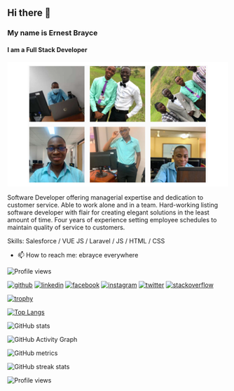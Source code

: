 ## Hi there 👋
### My name is Ernest Brayce
#### I am a Full Stack Developer
![I am Full Stack Developer](https://raw.githubusercontent.com/ebrayce/ebrayce/main/img/banner.png)

Software Developer offering managerial expertise and dedication to customer service. Able to work alone and in a team. Hard-working listing software developer with flair for creating elegant solutions in the least amount of time. Four years of experience setting employee schedules to maintain quality of service to customers.

Skills: Salesforce / VUE JS / Laravel / JS / HTML / CSS

- 📫 How to reach me: ebrayce everywhere

![Profile views](https://gpvc.arturio.dev/ebrayce)

[<img src='https://cdn.jsdelivr.net/npm/simple-icons@3.0.1/icons/github.svg' alt='github' height='40'>](https://github.com/ebrayce)  [<img src='https://cdn.jsdelivr.net/npm/simple-icons@3.0.1/icons/linkedin.svg' alt='linkedin' height='40'>](https://www.linkedin.com/in/ebrayce/)  [<img src='https://cdn.jsdelivr.net/npm/simple-icons@3.0.1/icons/facebook.svg' alt='facebook' height='40'>](https://www.facebook.com/brayce.ernest)  [<img src='https://cdn.jsdelivr.net/npm/simple-icons@3.0.1/icons/instagram.svg' alt='instagram' height='40'>](https://www.instagram.com/kofibrayce/)  [<img src='https://cdn.jsdelivr.net/npm/simple-icons@3.0.1/icons/twitter.svg' alt='twitter' height='40'>](https://twitter.com/ebrayce)  [<img src='https://cdn.jsdelivr.net/npm/simple-icons@3.0.1/icons/stackoverflow.svg' alt='stackoverflow' height='40'>](https://stackoverflow.com/users/9712543)

[![trophy](https://github-profile-trophy.vercel.app/?username=ebrayce)](https://github.com/ryo-ma/github-profile-trophy)

[![Top Langs](https://github-readme-stats.vercel.app/api/top-langs/?username=ebrayce)](https://github.com/anuraghazra/github-readme-stats)

![GitHub stats](https://github-readme-stats.vercel.app/api?username=ebrayce&show_icons=true)


![GitHub Activity Graph](https://activity-graph.herokuapp.com/graph?username=ebrayce)

![GitHub metrics](https://metrics.lecoq.io/ebrayce)

![GitHub streak stats](https://github-readme-streak-stats.herokuapp.com/?user=ebrayce)

![Profile views](https://gpvc.arturio.dev/ebrayce)
